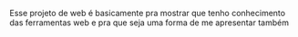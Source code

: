 Esse projeto de web é basicamente pra mostrar que tenho conhecimento das ferramentas web e pra que seja uma forma de me apresentar também 